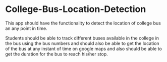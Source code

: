 # College-Bus-Location-Detection
This app should have the functionality to detect the location of college bus an any point in time.

Students should be able to track different buses available in the college in the bus using the bus numbers and should also be able to get the location of the bus at any instant of time on google maps and also should be able to get the duration for the bus to reach his/her stop.

